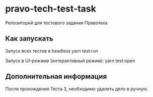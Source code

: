 # pravo-tech-test-task
Репозиторий для тестового задания Правотеха

## Как запускать
Запуск всех тестов в headless
yarn test:run

Запуск в UI-режиме (интерактивный режим):
yarn test:open

## Дополнительная информация
После прохождения Теста 3, необходимо удалить дело в ручную.
